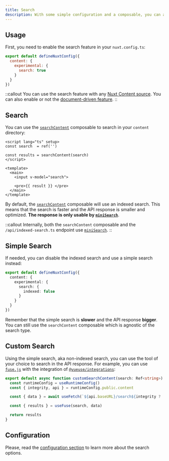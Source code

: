 ```yaml
---
title: Search
description: With some simple configuration and a composable, you can add search to your Nuxt Content site.
---
```


## Usage

First, you need to enable the search feature in your `nuxt.config.ts`:

```js [nuxt.config.ts]
export default defineNuxtConfig({
  content: {
    experimental: {
      search: true
    }
  }
})
```

::callout
You can use the search feature with any [Nuxt Content source](/get-started/configuration#sources). You can also enable or not the [document-driven feature](/document-driven/introduction).
::

## Search

You can use the [`searchContent`](/composables/search-content) composable to search in your `content` directory:

```vue [app.vue]
<script lang="ts" setup>
const search  = ref('')

const results = searchContent(search)
</script>

<template>
  <main>
    <input v-model="search">

    <pre>{{ result }} </pre>
  </main>
</template>
```

By default, the [`searchContent`](/composables/search-content) composable will use an indexed search. This means that the search is faster and the API response is smaller and optimized. **The response is only usable by [`miniSearch`](https://lucaong.github.io/minisearch/)**.

::callout
Internally, both the `searchContent` composable and the `/api/indexed-search.ts` endpoint use [`miniSearch`](https://lucaong.github.io/minisearch/).
::

## Simple Search

If needed, you can disable the indexed search and use a simple search instead:

```ts [nuxt.config.ts]
export default defineNuxtConfig({
  content: {
    experimental: {
      search: {
        indexed: false
      }
    }
  }
})
```

Remember that the simple search is **slower** and the API response **bigger**. You can still use the `searchContent` composable which is agnostic of the search type.

## Custom Search

Using the simple search, aka non-indexed search, you can use the tool of your choice to search in the API response. For example, you can use [`fuse.js`](https://fusejs.io/) with the integration of [`@vueuse/integrations`](https://vueuse.org/integrations/useFuse/#usefuse):

```ts [composables/custom-search-content.ts]
export default async function customSearchContent(search: Ref<string>) {
  const runtimeConfig = useRuntimeConfig()
  const { integrity, api } = runtimeConfig.public.content

  const { data } = await useFetch(`${api.baseURL}/search${integrity ? '.' + integrity : ''}.json`)

  const { results } = useFuse(search, data)

  return results
}
```

## Configuration

Please, read the [configuration section](/get-started/configuration#search) to learn more about the search options.
